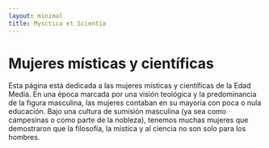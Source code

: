 ```yaml
---
layout: minimal
title: Mysctica et Scientia
---
```


# Mujeres místicas y científicas
Esta página está dedicada a las mujeres místicas y científicas de la Edad Media.
En una época marcada por una visión teológica y la predominancia de la figura masculina, las mujeres contaban en su mayoría con poca o nula educación. Bajo una cultura de sumisión masculina (ya sea como campesinas o como parte de la nobleza), tenemos muchas mujeres que demostraron que la filosofía, la mística y al ciencia no son solo para los hombres.
